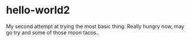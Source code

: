 # hello-world2
My second attempt at trying the most basic thing.
Really hungry now, may go try and some of those moon tacos..

